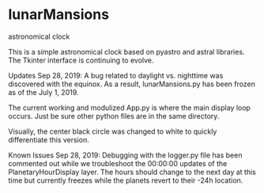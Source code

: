 # lunarMansions
astronomical clock

This is a simple astronomical clock based on pyastro and astral libraries.  The Tkinter interface is continuing to evolve.


Updates Sep 28, 2019:
A bug related to daylight vs. nighttime was discovered with the equinox.  As a result, lunarMansions.py has been frozen as of the July 1, 2019.

The current working and modulized App.py is where the main display loop occurs.  Just be sure other python files are in the same directory.

Visually, the center black circle was changed to white to quickly differentiate this version. 


Known Issues Sep 28, 2019:
Debugging with the logger.py file has been commented out while we troubleshoot the 00:00:00 updates of the PlanetaryHourDisplay layer.  The hours should change to the next day at this time but currently freezes while the planets revert to their -24h location.


